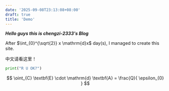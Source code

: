 ```yaml
---
date: '2025-09-08T23:13:08+08:00'
draft: true
title: 'Demo'
---
```


***Hello guys this is chengzi-2333's Blog***

After $\int_{0}^{\sqrt{2}} x \mathrm{d}x$ day(s), I managed to create this site.

中文请看这里！

```python
print("R U OK?")
```

$$
\oint_{C} \textbf{E} \cdot \mathrm{d} \textbf{A} = \frac{Q}{ \epsilon_{0} }
$$

